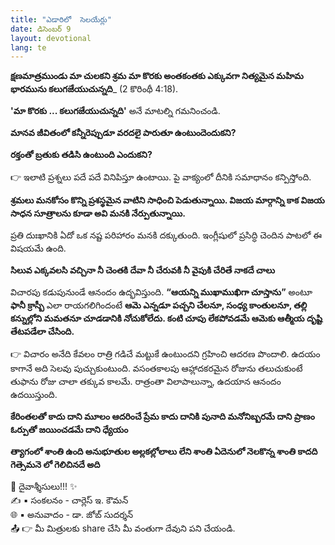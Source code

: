```yaml
---
title: "ఎడారిలో  సెలయేర్లు"
date: డిసెంబర్ 9
layout: devotional
lang: te
---
```


**క్షణమాత్రముండు మా చులకని శ్రమ మా కొరకు అంతకంతకు ఎక్కువగా నిత్యమైన మహిమ భారమును కలుగజేయుచున్నది**_ (2 కొరింథీ 4:18). 

**'మా కొరకు ... కలుగజేయుచున్నది'** అనే మాటల్ని గమనించండి. 

**మానవ జీవితంలో కన్నీరెప్పుడూ వరదలై పారుతూ ఉంటుందెందుకని?**

 **రక్తంతో బ్రతుకు తడిసి ఉంటుంది ఎందుకని?** 

👉 ఇలాటి ప్రశ్నలు పదే పదే వినిపిస్తూ ఉంటాయి. పై వాక్యంలో దీనికి సమాధానం కన్పిస్తోంది. 

**శ్రమలు మనకోసం కొన్ని ప్రశస్థమైన వాటిని సాధించి పెడుతున్నాయి. విజయ మార్గాన్ని కాక విజయ సాధన సూత్రాలను కూడా అవి మనకి నేర్పుతున్నాయి.**

 ప్రతి దుఃఖానికి ఏదో ఒక నష్ట పరిహారం మనకి దక్కుతుంది. ఇంగ్లీషులో ప్రసిద్ధి చెందిన పాటలో ఈ విషయమే ఉంది. 

**సిలువ ఎక్కవలసి వచ్చినా నీ చెంతకి దేవా నీ చేరువకి నీ వైపుకి చేరితే నాకదే చాలు**

విచారపు కడుపునుండే ఆనందం ఉద్భవిస్తుంది. **“ఆయన్ని ముఖాముఖిగా చూస్తాను”** అంటూ **ఫానీ క్రాస్బీ** ఎలా రాయగలిగిందంటే 
**ఆమె ఎన్నడూ పచ్చని చేలనూ, సంధ్య కాంతులనూ, తల్లి కన్నుల్లోని మమతనూ చూడడానికి నోచుకోలేదు. కంటి చూపు లేకపోవడమే ఆమెకు ఆత్మీయ దృష్టి తేటపడేలా చేసింది.**

👉 విచారం అనేది కేవలం రాత్రి గడిచే మట్టుకే ఉంటుందని గ్రహించి ఆదరణ పొందాలి. ఉదయం కాగానే అది సెలవు పుచ్చుకుంటుంది. వసంతకాలపు ఆహ్లాదకరమైన రోజును తలుచుకుంటే తుఫాను రోజు చాలా తక్కువ కాలమే. రాత్రంతా విలాపాలున్నా, ఉదయాన ఆనందం ఉదయిస్తుంది.

**కేరింతలతో కాదు దాని మూలం ఆదరించే ప్రేమ కాదు దానికి పునాది మనోనిబ్బరమే దాని ప్రాణం ఓర్పుతో జయించడమే దాని ధ్యేయం**

**త్యాగంలో శాంతి ఉంది అనుభూతుల అల్లకల్లోలాలు లేని శాంతి ఏదెనులో నెలకొన్న శాంతి కాదది గెత్సెమనె లో గెలిచినదే అది**

<div class="blessing">🙏 <span class="bless-text">దైవాశ్శీసులు!!!</span> ✨</div>

<div class="credit">✍️ <span class="credit-text">▪ సంకలనం - చార్లెస్ ఇ. కౌమన్</span></div>
<div class="credit">🌐 <span class="credit-text">▪ అనువాదం - డా. జోబ్ సుదర్శన్</span></div>


<div class="share">📤 👉 <span class="share-text">మీ మిత్రులకు share చేసి మీ వంతుగా దేవుని పని చేయండి.</span></div>

